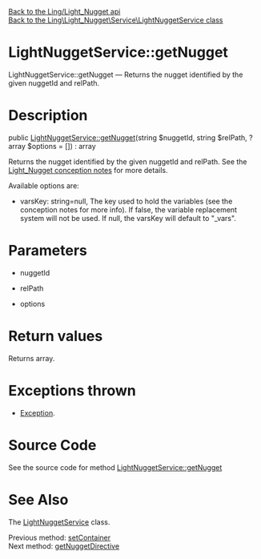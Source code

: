 [Back to the Ling/Light_Nugget api](https://github.com/lingtalfi/Light_Nugget/blob/master/doc/api/Ling/Light_Nugget.md)<br>
[Back to the Ling\Light_Nugget\Service\LightNuggetService class](https://github.com/lingtalfi/Light_Nugget/blob/master/doc/api/Ling/Light_Nugget/Service/LightNuggetService.md)


LightNuggetService::getNugget
================



LightNuggetService::getNugget — Returns the nugget identified by the given nuggetId and relPath.




Description
================


public [LightNuggetService::getNugget](https://github.com/lingtalfi/Light_Nugget/blob/master/doc/api/Ling/Light_Nugget/Service/LightNuggetService/getNugget.md)(string $nuggetId, string $relPath, ?array $options = []) : array




Returns the nugget identified by the given nuggetId and relPath.
See the [Light_Nugget conception notes](https://github.com/lingtalfi/Light_Nugget/blob/master/doc/pages/conception-notes.md) for more details.


Available options are:

- varsKey: string=null, The key used to hold the variables (see the conception notes for more info).
     If false, the variable replacement system will not be used.
     If null, the varsKey will default to "_vars".




Parameters
================


- nuggetId

    

- relPath

    

- options

    


Return values
================

Returns array.


Exceptions thrown
================

- [Exception](http://php.net/manual/en/class.exception.php).&nbsp;







Source Code
===========
See the source code for method [LightNuggetService::getNugget](https://github.com/lingtalfi/Light_Nugget/blob/master/Service/LightNuggetService.php#L74-L110)


See Also
================

The [LightNuggetService](https://github.com/lingtalfi/Light_Nugget/blob/master/doc/api/Ling/Light_Nugget/Service/LightNuggetService.md) class.

Previous method: [setContainer](https://github.com/lingtalfi/Light_Nugget/blob/master/doc/api/Ling/Light_Nugget/Service/LightNuggetService/setContainer.md)<br>Next method: [getNuggetDirective](https://github.com/lingtalfi/Light_Nugget/blob/master/doc/api/Ling/Light_Nugget/Service/LightNuggetService/getNuggetDirective.md)<br>

